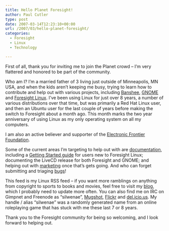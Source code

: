 ```yaml
---
title: Hello Planet Foresight!
author: Paul Cutler
type: post
date: 2007-03-14T12:23:10+00:00
url: /2007/03/hello-planet-foresight/
categories:
  - Foresight
  - Linux
  - Technology

---
```

First of all, thank you for inviting me to join the Planet crowd &#8211; I&#8217;m very flattered and honored to be part of the community.

Who am I? I&#8217;m a married father of 3 living just outside of Minneapolis, MN USA, and when the kids aren&#8217;t keeping me busy, trying to learn how to contribute and help out with various projects, including [Banshee][1], [GNOME][2] and [Foresight Linux][3]. I&#8217;ve been using Linux for just over 8 years, a number of various distributions over that time, but was primarily a Red Hat Linux user, and then an Ubuntu user for the last couple of years before making the switch to Foresight about a month ago. This month marks the two year anniversary of using Linux as my only operating system on all my computers.

I am also an active believer and supporter of the [Electronic Frontier Foundation][4].

Some of the current areas I&#8217;m targeting to help out with are [documentation][5], including a [Getting Started guide][6] for users new to Foresight Linux; documenting the LiveCD release for both Foresight and GNOME; and helping out with [marketing][7] once that&#8217;s gets going. And who can forget submitting and triaging [bugs][8]!

This feed is my Linux RSS feed &#8211; if you want more ramblings on anything from copyright to sports to books and movies, feel free to visit my [blog][9], which I probably need to update more often. You can also find me on IRC on Gimpnet and Freenode as &#8220;silwenae&#8221;, [Mugshot][10], [Flickr][11] and [del.icio.us][12]. My handle / alias &#8220;silwenae&#8221; was a randomly generated name from an online roleplaying game that has stuck with me these last 7 or 8 years.

Thank you to the Foresight community for being so welcoming, and I look forward to helping out.

 [1]: http://www.banshee-project.org
 [2]: http://www.gnome.org
 [3]: http://www.foresightlinux.org
 [4]: http://www.eff.org
 [5]: http://wiki.foresightlinux.com/confluence/display/docs
 [6]: http://wiki.foresightlinux.com/confluence/display/docs/Getting+Started+with+Foresight+Linux
 [7]: http://wiki.foresightlinux.com/confluence/display/marketing/Marketing+Plan+1.1
 [8]: https://issues.foresightlinux.org/
 [9]: http://www.paulcutler.org/blog
 [10]: http://mugshot.org/person?who=XA0x1RVFQWMbS0
 [11]: http://www.flickr.com/
 [12]: http://del.icio.us/silwenae